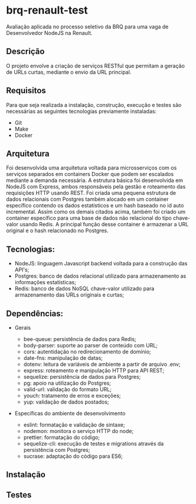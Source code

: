 # brq-renault-test
Avaliação aplicada no processo seletivo da BRQ para uma vaga de Desenvolvedor NodeJS na Renault.

## Descrição
O projeto envolve a criação de serviços RESTful que permitam a geração de URLs curtas, mediante o envio da URL principal.

## Requisitos
Para que seja realizada a instalação, construção, execução e testes são necessárias as seguintes tecnologias previamente instaladas:
- Git
- Make
- Docker

## Arquitetura
Foi desenvolvida uma arquitetura voltada para microsserviços com os serviços separados em containers Docker que podem ser escalados mediante a demanda necessária. A estrutura básica foi desenvolvida em NodeJS com Express, ambos responsáveis pela gestão e roteamento das requisições HTTP usando REST.
Foi criada uma pequena estrutura de dados relacionais com Postgres também alocado em um container específico contendo os dados estatísticos e um hash baseado no id auto incremental.
Assim como os demais citados acima, também foi criado um container específico para uma base de dados não relacional do tipo chave-valor usando Redis. A principal função desse container é armazenar a URL original e o hash relacionado no Postgres.

## Tecnologias:
- NodeJS: linguagem Javascript backend voltada para a construção das API's;
- Postgres: banco de dados relacional utilizado para armazenamento as informações estatísticas;
- Redis: banco de dados NoSQL chave-valor utilizado para armazenamento das URLs originais e curtas;

## Dependências:
- Gerais
    - bee-queue: persistência de dados para Redis;
    - body-parser: suporte ao parser de conteúdo com URL;
    - cors: autentidação no redirecionamento de domínio;
    - date-fns: manipulação de datas;
    - dotenv: leitura de variáveis de ambiente a partir de arquivo .env;
    - express: roteamento e manipulação HTTP para API REST;
    - sequelize: persistência de dados para Postgres;
    - pg: apoio na utilização do Postgres;
    - valid-url: validação do formato URL;
    - youch: tratamento de erros e exceções;
    - yup: validação de dados postados;

- Específicas do ambiente de desenvolvimento
    - eslint: formatação e validação de sintaxe;
    - nodemon: monitora o serviço HTTP do node;
    - prettier: formatação do código;
    - sequelize-cli: execução de testes e migrations através da persistência com Postgres;
    - sucrase: adaptação do código para ES6;


## Instalação


## Testes

